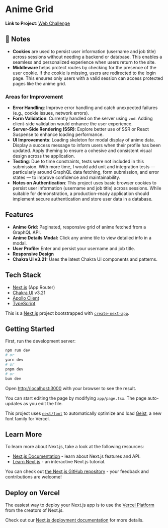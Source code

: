 # Anime Grid

**Link to Project**: [Web Challenge](https://leonardoai-web-challenge.vercel.app)

## 📝 Notes
- **Cookies** are used to persist user information (username and job title) across sessions without needing a backend or database. This enables a seamless and personalized experience when users return to the site.
- **Middleware** helps protect routes by checking for the presence of the user cookie. If the cookie is missing, users are redirected to the login page. This ensures only users with a valid session can access protected pages like the anime grid.

### Areas for Improvement

- **Error Handling**: Improve error handling and catch unexpected failures (e.g., cookie issues, network errors).
- **Form Validation**: Currently handled on the server using `zod`. Adding client-side validation would enhance the user experience.
- **Server-Side Rendering (SSR)**: Explore better use of SSR or React Suspense to enhance loading performance.
- **UI Improvements**: Loading skeleton for modal display of anime data. Display a success message to inform users when their profile has been updated. Apply theming to ensure a cohesive and consistent visual design across the application.
- **Testing**: Due to time constraints, tests were not included in this submission. With more time, I would add unit and integration tests — particularly around GraphQL data fetching, form submission, and error states — to improve confidence and maintainability.
- **Notes on Authentication**: This project uses basic browser cookies to persist user information (username and job title) across sessions. While suitable for demonstration, a production-ready application should implement secure authentication and store user data in a database.

## Features

- **Anime Grid:** Paginated, responsive grid of anime fetched from a GraphQL API.
- **Anime Details Modal:** Click any anime tile to view detailed info in a modal.
- **User Profile:** Enter and persist your username and job title.
- **Responsive Design**
- **Chakra UI v3.21:** Uses the latest Chakra UI components and patterns.

## Tech Stack

- [Next.js](https://nextjs.org/) (App Router)
- [Chakra UI](https://chakra-ui.com/) v3.21
- [Apollo Client](https://www.apollographql.com/docs/react/)
- [TypeScript](https://www.typescriptlang.org/)

This is a [Next.js](https://nextjs.org) project bootstrapped with [`create-next-app`](https://nextjs.org/docs/app/api-reference/cli/create-next-app).

## Getting Started

First, run the development server:

```bash
npm run dev
# or
yarn dev
# or
pnpm dev
# or
bun dev
```

Open [http://localhost:3000](http://localhost:3000) with your browser to see the result.

You can start editing the page by modifying `app/page.tsx`. The page auto-updates as you edit the file.

This project uses [`next/font`](https://nextjs.org/docs/app/building-your-application/optimizing/fonts) to automatically optimize and load [Geist](https://vercel.com/font), a new font family for Vercel.

## Learn More

To learn more about Next.js, take a look at the following resources:

- [Next.js Documentation](https://nextjs.org/docs) - learn about Next.js features and API.
- [Learn Next.js](https://nextjs.org/learn) - an interactive Next.js tutorial.

You can check out [the Next.js GitHub repository](https://github.com/vercel/next.js) - your feedback and contributions are welcome!

## Deploy on Vercel

The easiest way to deploy your Next.js app is to use the [Vercel Platform](https://vercel.com/new?utm_medium=default-template&filter=next.js&utm_source=create-next-app&utm_campaign=create-next-app-readme) from the creators of Next.js.

Check out our [Next.js deployment documentation](https://nextjs.org/docs/app/building-your-application/deploying) for more details.

